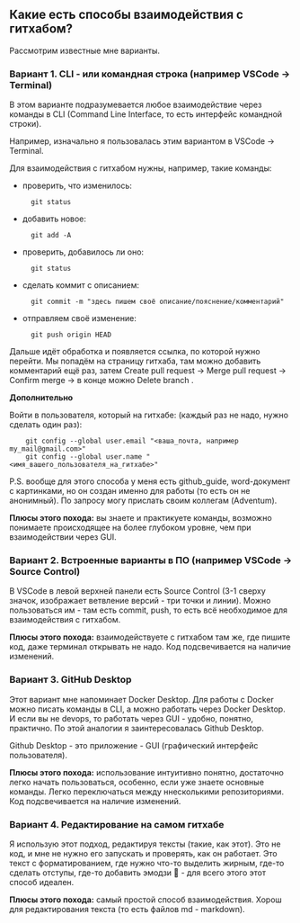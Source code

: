 ## Какие есть способы взаимодействия с гитхабом?

Рассмотрим известные мне варианты.

### Вариант 1. CLI - или командная строка (например VSCode → Terminal)

В этом варианте подразумевается любое взаимодействие через команды в CLI (Command Line Interface, то есть интерфейс командной строки).

Например, изначально я пользовалась этим вариантом в VSCode → Terminal.

Для взаимодействия с гитхабом нужны, например, такие команды:

- проверить, что изменилось:

        git status

- добавить новое:

        git add -A

- проверить, добавилось ли оно:

        git status

- сделать коммит с описанием:

        git commit -m "здесь пишем своё описание/пояснение/комментарий"

- отправляем своё изменение:

        git push origin HEAD

Дальше идёт обработка и появляется ссылка, по которой нужно перейти. Мы попадём на страницу гитхаба, там можно добавить комментарий ещё раз, затем Create pull request → Merge pull request → Confirm  merge → в конце можно Delete branch .

**Дополнительно**

Войти в пользователя, который на гитхабе: (каждый раз не надо, нужно сделать один раз):

        git config --global user.email "<ваша_почта, например my_mail@gmail.com>"
        git config --global user.name "<имя_вашего_пользователя_на_гитхабе>"

P.S. вообще для этого способа у меня есть github_guide, word-документ с картинками, но он создан именно для работы (то есть он не анонимный). По запросу могу прислать своим коллегам (Adventum).

**Плюсы этого похода:** вы знаете и практикуете команды, возможно понимаете происходящее на более глубоком уровне, чем при взаимодействии через GUI.

### Вариант 2. Встроенные варианты в ПО (например VSCode → Source Control)

В VSCode в левой верхней панели есть Source Control (3-1 сверху значок, изображает ветвление версий - три точки и линии). Можно пользоваться им - там есть commit, push, то есть всё необходимое для взаимодействия с гитхабом.

**Плюсы этого похода:** взаимодействуете с гитхабом там же, где пишите код, даже терминал открывать не надо. Код подсвечивается на наличие изменений.

### Вариант 3. GitHub Desktop

Этот вариант мне напоминает Docker Desktop. Для работы с Docker можно писать команды в CLI, а можно работать через Docker Desktop. И если вы не devops, то работать через GUI - удобно, понятно, практично. По этой аналогии я заинтересовалась Github Desktop. 

Github Desktop - это приложение - GUI (графический интерфейс пользователя).

**Плюсы этого похода:** использование интуитивно понятно, достаточно легко начать пользоваться, особенно, если уже знаете основные команды. Легко переключаться между ннесколькими репозиториями. Код подсвечивается на наличие изменений.

### Вариант 4. Редактирование на самом гитхабе

Я использую этот подход, редактируя тексты (такие, как этот). Это не код, и мне не нужно его запускать и проверять, как он работает. Это текст с форматированием, где нужно что-то выделить жирным, где-то сделать отступы, где-то добавить эмодзи 👀 - для всего этого этот способ идеален.

**Плюсы этого похода:** самый простой способ взаимодействия. Хорош для редактирования текста (то есть файлов md - markdown).

